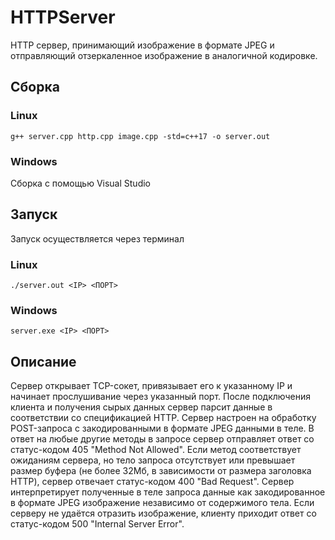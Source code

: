 # HTTPServer
HTTP сервер, принимающий изображение в формате JPEG и отправляющий отзеркаленное изображение в аналогичной кодировке.
## Сборка
### Linux
`g++ server.cpp http.cpp image.cpp -std=c++17 -o server.out`
### Windows
Сборка с помощью Visual Studio
## Запуск
Запуск осуществляется через терминал
### Linux
`./server.out <IP> <ПОРТ>`
### Windows
`server.exe <IP> <ПОРТ>`
## Описание
Сервер открывает TCP-сокет, привязывает его к указанному IP и начинает прослушивание через указанный порт.
После подключения клиента и получения сырых данных сервер парсит данные в соответствии со спецификацией HTTP.
Сервер настроен на обработку POST-запроса с закодированными в формате JPEG данными в теле.
В ответ на любые другие методы в запросе сервер отправляет ответ со статус-кодом 405 "Method Not Allowed".
Если метод соответствует ожиданиям сервера, но тело запроса отсутствует или превышает размер буфера (не более 32Мб, в зависимости от размера заголовка HTTP),
сервер отвечает статус-кодом 400 "Bad Request".
Сервер интерпретирует полученные в теле запроса данные как закодированное в формате JPEG изображение независимо от содержимого тела.
Если серверу не удаётся отразить изображение, клиенту приходит ответ со статус-кодом 500 "Internal Server Error".
